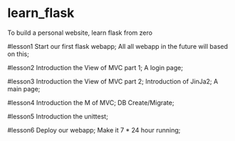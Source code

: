 # learn_flask
To build a personal website, learn flask from zero

#lesson1
Start our first flask webapp;
All all webapp in the future will based on this;

#lesson2
Introduction the View of MVC part 1;
A login page;

#lesson3
Introduction the View of MVC part 2;
Introduction of JinJa2;
A main page;

#lesson4
Introduction the M of MVC;
DB Create/Migrate;

#lesson5
Introduction the unittest;

#lesson6
Deploy our webapp;
Make it 7 * 24 hour running;


